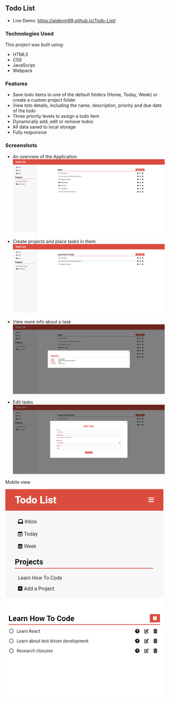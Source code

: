 ## Todo List
- Live Demo: https://aidenm99.github.io/Todo-List/

### Technologies Used
This project was built using:
- HTML5
- CSS
- JavaScript
- Webpack

### Features
- Save todo items to one of the default folders (Home, Today, Week) or create a custom project folder
- View toto details, including the name, description, priority and due date of the todo
- Three priority levels to assign a todo item
- Dynamically add, edit or remove todos
- All data saved to local storage
- Fully responsive

### Screenshots
- An overview of the Application
![](./images/inbox.png)

- Create projects and place tasks in them
![](./images/project.png)

- View more info about a task
![](./images/desc.png)

- Edit tasks
![](./images/edit.png)

Mobile view

![](./images/mobile.png)

